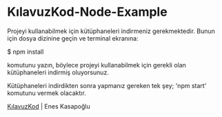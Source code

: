 # KılavuzKod-Node-Example

Projeyi kullanabilmek için kütüphaneleri indirmeniz gerekmektedir. Bunun için dosya dizinine geçin ve terminal ekranına:

$ npm install

komutunu yazın, böylece projeyi kullanabilmek için gerekli olan kütüphaneleri indirmiş oluyorsunuz.

Kütüphaneleri indirdikten sonra yapmanız gereken tek şey; 'npm start' komutunu vermek olacaktır.

<a href="kilavuzkod.blogspot.com">KılavuzKod</a> | Enes Kasapoğlu

